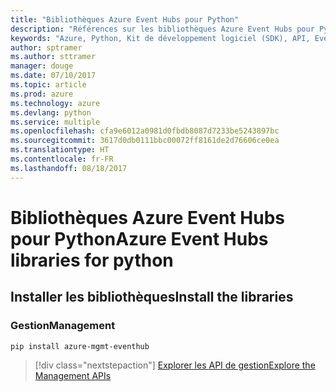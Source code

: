 ```yaml
---
title: "Bibliothèques Azure Event Hubs pour Python"
description: "Références sur les bibliothèques Azure Event Hubs pour Python"
keywords: "Azure, Python, Kit de développement logiciel (SDK), API, Event Hubs"
author: sptramer
ms.author: sttramer
manager: douge
ms.date: 07/10/2017
ms.topic: article
ms.prod: azure
ms.technology: azure
ms.devlang: python
ms.service: multiple
ms.openlocfilehash: cfa9e6012a0981d0fbdb8087d7233be5243897bc
ms.sourcegitcommit: 3617d0db0111bbc00072ff8161de2d76606ce0ea
ms.translationtype: HT
ms.contentlocale: fr-FR
ms.lasthandoff: 08/18/2017
---
```

# <a name="azure-event-hubs-libraries-for-python"></a><span data-ttu-id="76a31-104">Bibliothèques Azure Event Hubs pour Python</span><span class="sxs-lookup"><span data-stu-id="76a31-104">Azure Event Hubs libraries for python</span></span>

## <a name="install-the-libraries"></a><span data-ttu-id="76a31-105">Installer les bibliothèques</span><span class="sxs-lookup"><span data-stu-id="76a31-105">Install the libraries</span></span>


### <a name="management"></a><span data-ttu-id="76a31-106">Gestion</span><span class="sxs-lookup"><span data-stu-id="76a31-106">Management</span></span>

```bash
pip install azure-mgmt-eventhub
```
> [!div class="nextstepaction"]
> [<span data-ttu-id="76a31-107">Explorer les API de gestion</span><span class="sxs-lookup"><span data-stu-id="76a31-107">Explore the Management APIs</span></span>](/python/api/overview/azure/eventhub/managementlibrary)